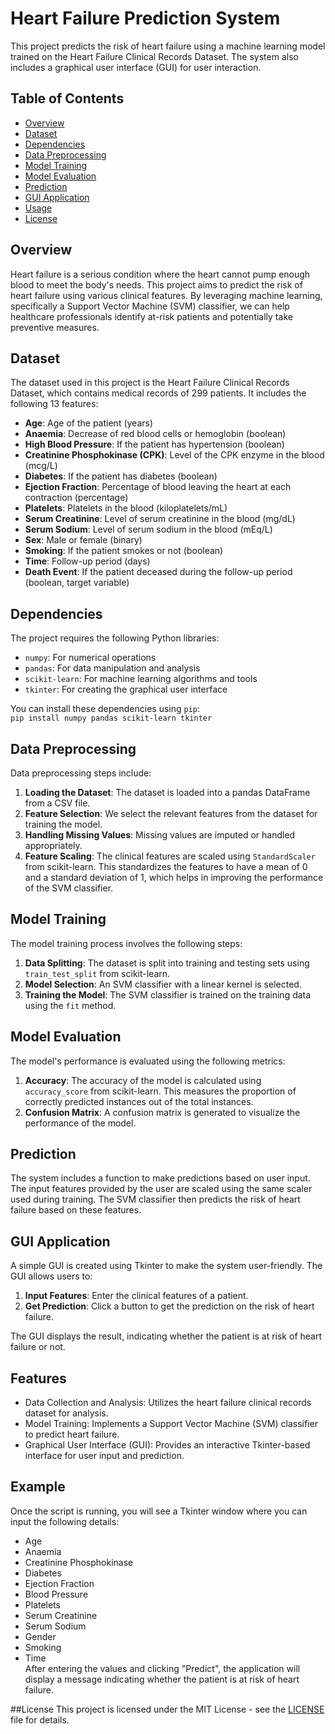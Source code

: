 # Heart Failure Prediction System

This project predicts the risk of heart failure using a machine learning model trained on the Heart Failure Clinical Records Dataset. The system also includes a graphical user interface (GUI) for user interaction.

## Table of Contents

- [Overview](#overview)
- [Dataset](#dataset)
- [Dependencies](#dependencies)
- [Data Preprocessing](#data-preprocessing)
- [Model Training](#model-training)
- [Model Evaluation](#model-evaluation)
- [Prediction](#prediction)
- [GUI Application](#gui-application)
- [Usage](#usage)
- [License](#license)

## Overview

Heart failure is a serious condition where the heart cannot pump enough blood to meet the body's needs. This project aims to predict the risk of heart failure using various clinical features. By leveraging machine learning, specifically a Support Vector Machine (SVM) classifier, we can help healthcare professionals identify at-risk patients and potentially take preventive measures.

## Dataset

The dataset used in this project is the Heart Failure Clinical Records Dataset, which contains medical records of 299 patients. It includes the following 13 features:

- **Age**: Age of the patient (years)
- **Anaemia**: Decrease of red blood cells or hemoglobin (boolean)
- **High Blood Pressure**: If the patient has hypertension (boolean)
- **Creatinine Phosphokinase (CPK)**: Level of the CPK enzyme in the blood (mcg/L)
- **Diabetes**: If the patient has diabetes (boolean)
- **Ejection Fraction**: Percentage of blood leaving the heart at each contraction (percentage)
- **Platelets**: Platelets in the blood (kiloplatelets/mL)
- **Serum Creatinine**: Level of serum creatinine in the blood (mg/dL)
- **Serum Sodium**: Level of serum sodium in the blood (mEq/L)
- **Sex**: Male or female (binary)
- **Smoking**: If the patient smokes or not (boolean)
- **Time**: Follow-up period (days)
- **Death Event**: If the patient deceased during the follow-up period (boolean, target variable)

## Dependencies

The project requires the following Python libraries:

- `numpy`: For numerical operations
- `pandas`: For data manipulation and analysis
- `scikit-learn`: For machine learning algorithms and tools
- `tkinter`: For creating the graphical user interface

You can install these dependencies using `pip`:  
`pip install numpy pandas scikit-learn tkinter`

## Data Preprocessing

Data preprocessing steps include:

1. **Loading the Dataset**: The dataset is loaded into a pandas DataFrame from a CSV file.
2. **Feature Selection**: We select the relevant features from the dataset for training the model.
3. **Handling Missing Values**: Missing values are imputed or handled appropriately.
4. **Feature Scaling**: The clinical features are scaled using `StandardScaler` from scikit-learn. This standardizes the features to have a mean of 0 and a standard deviation of 1, which helps in improving the performance of the SVM classifier.

## Model Training

The model training process involves the following steps:

1. **Data Splitting**: The dataset is split into training and testing sets using `train_test_split` from scikit-learn.
2. **Model Selection**: An SVM classifier with a linear kernel is selected.
3. **Training the Model**: The SVM classifier is trained on the training data using the `fit` method.

## Model Evaluation

The model's performance is evaluated using the following metrics:

1. **Accuracy**: The accuracy of the model is calculated using `accuracy_score` from scikit-learn. This measures the proportion of correctly predicted instances out of the total instances.
2. **Confusion Matrix**: A confusion matrix is generated to visualize the performance of the model.

## Prediction

The system includes a function to make predictions based on user input. The input features provided by the user are scaled using the same scaler used during training. The SVM classifier then predicts the risk of heart failure based on these features.

## GUI Application

A simple GUI is created using Tkinter to make the system user-friendly. The GUI allows users to:

1. **Input Features**: Enter the clinical features of a patient.
2. **Get Prediction**: Click a button to get the prediction on the risk of heart failure.

The GUI displays the result, indicating whether the patient is at risk of heart failure or not.

## Features
- Data Collection and Analysis: Utilizes the heart failure clinical records dataset for analysis.
- Model Training: Implements a Support Vector Machine (SVM) classifier to predict heart failure.
- Graphical User Interface (GUI): Provides an interactive Tkinter-based interface for user input and prediction.
## Example
Once the script is running, you will see a Tkinter window where you can input the following details:

- Age
- Anaemia
- Creatinine Phosphokinase
- Diabetes
- Ejection Fraction
- Blood Pressure
- Platelets
- Serum Creatinine
- Serum Sodium
- Gender
- Smoking
- Time  
After entering the values and clicking "Predict", the application will display a message indicating whether the patient is at risk of heart failure.

##License
This project is licensed under the MIT License - see the [LICENSE](LICENSE) file for details.

